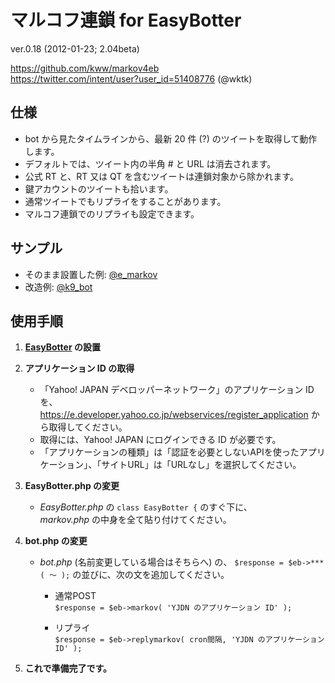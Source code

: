マルコフ連鎖 for EasyBotter
==========
ver.0.18 (2012-01-23; 2.04beta)  

<https://github.com/kww/markov4eb>  
<https://twitter.com/intent/user?user_id=51408776> (@wktk)


仕様
----------
- bot から見たタイムラインから、最新 20 件 (?) のツイートを取得して動作します。
- デフォルトでは、ツイート内の半角 # と URL は消去されます。
- 公式 RT と、RT 又は QT を含むツイートは連鎖対象から除かれます。
- 鍵アカウントのツイートも拾います。
- 通常ツイートでもリプライをすることがあります。
- マルコフ連鎖でのリプライも設定できます。



サンプル
----------
- そのまま設置した例: [@e_markov](https://twitter.com/e_markov)  
- 改造例: [@k9_bot](https://twitter.com/k9_bot)



使用手順
----------
1. __[EasyBotter](http://pha22.net/twitterbot/) の設置__


2. __アプリケーション ID の取得__

    - 「Yahoo! JAPAN デベロッパーネットワーク」のアプリケーション ID を、
      <https://e.developer.yahoo.co.jp/webservices/register_application> から取得してください。  
    - 取得には、Yahoo! JAPAN にログインできる ID が必要です。  
    - 「アプリケーションの種類」は「認証を必要としないAPIを使ったアプリケーション」、「サイトURL」は「URLなし」を選択してください。


3. __EasyBotter.php の変更__

    - *EasyBotter.php* の `class EasyBotter {` のすぐ下に、  
      *markov.php* の中身を全て貼り付けてください。


4. __bot.php の変更__
    - *bot.php* (名前変更している場合はそちらへ) の、
      `$response = $eb->***( ～ );` の並びに、次の文を追加してください。

        - 通常POST  
          `$response = $eb->markov( 'YJDN のアプリケーション ID' );`

        - リプライ  
          `$response = $eb->replymarkov( cron間隔, 'YJDN のアプリケーション ID' );`


5. __これで準備完了です。__


